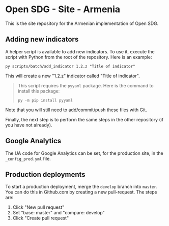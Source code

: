 # Open SDG - Site -   Armenia

This is the site repository for the Armenian implementation of Open SDG.

## Adding new indicators

A helper script is available to add new indicators. To use it, execute the script
with Python from the root of the repository. Here is an example:

`py scripts/batch/add_indicator 1.2.z "Title of indicator"`

This  will create a new "1.2.z" indicator called "Title of indicator".

> This script requires the `pyyaml` package. Here  is the command to  install
> this package:
>
> `py -m pip install pyyaml`

Note that you will still need to add/commit/push these files with Git.

Finally, the next step is to perform the same steps in the other repository (if
you have not already).

## Google  Analytics

The UA code for Google Analytics can be set, for the production site, in the
`_config_prod.yml` file.

## Production deployments

To start a production deployment, merge the `develop` branch into `master`. You
can do this in Github.com by creating a new pull-request. The steps are:

1. Click "New pull request"
2. Set "base: master" and "compare: develop"
3. Click "Create pull request"
